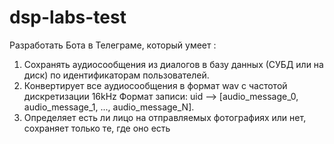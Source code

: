 # dsp-labs-test

Разработать Бота в Телеграме, который умеет :

1. Сохранять аудиосообщения из диалогов в базу данных (СУБД или на диск) по идентификаторам пользователей.
2. Конвертирует все аудиосообщения в формат wav с частотой дискретизации 16kHz
Формат записи: uid —> [audio_message_0, audio_message_1, ..., audio_message_N].
3. Определяет есть ли лицо на отправляемых фотографиях или нет, сохраняет только те, где оно есть
